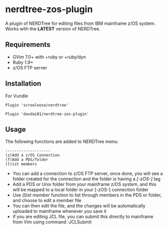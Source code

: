 nerdtree-zos-plugin
===================

A plugin of NERDTree for editing files from IBM mainframe z/OS system. Works with the **LATEST** version
of NERDTree.

## Requirements
* GVim 7.0+ with +ruby or +ruby/dyn
* Ruby 1.9+
* z/OS FTP server

## Installation

For Vundle

`Plugin 'scrooloose/nerdtree'`

`Plugin 'davdai01/nerdtree-zos-plugin'`

## Usage

The following functions are added to NERDTree menu:
```
--------------------
(z)Add a z/OS Connection
(f)Add a PDS/folder
(l)ist members
```

* You can add a connection to z/OS FTP server, once done, you will see a folder
  created for the connection and the folder is having a *[-zOS-]* tag
* Add a PDS or Unix folder from your mainframe z/OS system, and this will be mapped
  to a local folder in your [-zOS-] connection folder
* Use *(l)ist member* function to list through members in the PDS or folder, and choose to edit a
  member file
* You can then edit the file, and the changes will be automatically uploaded to
  mainframe whenever you save it
* if you are editing JCL file, you can submit this directly to mainframe from
  Vim using command :JCLSubmit
